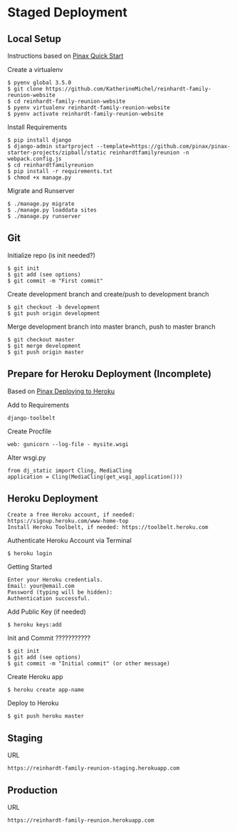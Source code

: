 # Staged Deployment

## Local Setup

Instructions based on [Pinax Quick Start](http://pinaxproject.com/pinax/quick_start)

Create a virtualenv

    $ pyenv global 3.5.0
    $ git clone https://github.com/KatherineMichel/reinhardt-family-reunion-website
    $ cd reinhardt-family-reunion-website
    $ pyenv virtualenv reinhardt-family-reunion-website
    $ pyenv activate reinhardt-family-reunion-website

Install Requirements

    $ pip install django
    $ django-admin startproject --template=https://github.com/pinax/pinax-starter-projects/zipball/static reinhardtfamilyreunion -n webpack.config.js
    $ cd reinhardtfamilyreunion
    $ pip install -r requirements.txt
    $ chmod +x manage.py

Migrate and Runserver

    $ ./manage.py migrate
    $ ./manage.py loaddata sites
    $ ./manage.py runserver

## Git

Initialize repo (is init needed?)

    $ git init
    $ git add (see options)
    $ git commit -m "First commit"

Create development branch and create/push to development branch

    $ git checkout -b development
    $ git push origin development

Merge development branch into master branch, push to master branch

    $ git checkout master
    $ git merge development
    $ git push origin master

## Prepare for Heroku Deployment (Incomplete)

Based on [Pinax Deploying to Heroku](http://pinaxproject.com/pinax/how-tos/deploy-to-heroku)

Add to Requirements

    django-toolbelt

Create Procfile

    web: gunicorn --log-file - mysite.wsgi

Alter wsgi.py

    from dj_static import Cling, MediaCling
    application = Cling(MediaCling(get_wsgi_application()))

## Heroku Deployment

    Create a free Heroku account, if needed: https://signup.heroku.com/www-home-top
    Install Heroku Toolbelt, if needed: https://toolbelt.heroku.com

Authenticate Heroku Account via Terminal

    $ heroku login

Getting Started

    Enter your Heroku credentials.
    Email: your@email.com
    Password (typing will be hidden):
    Authentication successful.

Add Public Key (if needed)

    $ heroku keys:add

Init and Commit ???????????

    $ git init
    $ git add (see options)
    $ git commit -m "Initial commit" (or other message)

Create Heroku app

    $ heroku create app-name

Deploy to Heroku

    $ git push heroku master 

## Staging

URL

    https://reinhardt-family-reunion-staging.herokuapp.com

## Production

URL

    https://reinhardt-family-reunion.herokuapp.com
